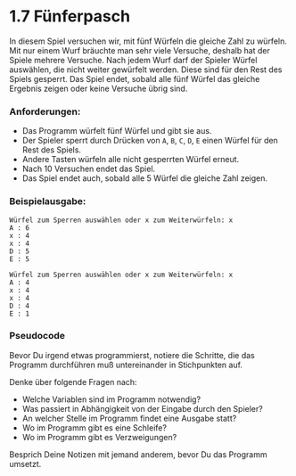 
# 1.7 Fünferpasch

In diesem Spiel versuchen wir, mit fünf Würfeln die gleiche Zahl zu würfeln. Mit nur einem Wurf bräuchte man sehr viele Versuche, deshalb hat der Spiele mehrere Versuche. Nach jedem Wurf darf der Spieler Würfel auswählen, die nicht weiter gewürfelt werden. Diese sind für den Rest des Spiels gesperrt. Das Spiel endet, sobald alle fünf Würfel das gleiche Ergebnis zeigen oder keine Versuche übrig sind.

### Anforderungen:

* Das Programm würfelt fünf Würfel und gibt sie aus.
* Der Spieler sperrt durch Drücken von `A`, `B`, `C`, `D`, `E` einen Würfel für den Rest des Spiels.
* Andere Tasten würfeln alle nicht gesperrten Würfel erneut.
* Nach 10 Versuchen endet das Spiel.
* Das Spiel endet auch, sobald alle 5 Würfel die gleiche Zahl zeigen.

### Beispielausgabe:

    Würfel zum Sperren auswählen oder x zum Weiterwürfeln: x
    A : 6
    x : 4
    x : 4
    D : 5
    E : 5

    Würfel zum Sperren auswählen oder x zum Weiterwürfeln: x
    A : 4
    x : 4
    x : 4
    D : 4
    E : 1

### Pseudocode

Bevor Du irgend etwas programmierst, notiere die Schritte, die das Programm durchführen muß untereinander in Stichpunkten auf. 

Denke über folgende Fragen nach:

* Welche Variablen sind im Programm notwendig?
* Was passiert in Abhängigkeit von der Eingabe durch den Spieler?
* An welcher Stelle im Programm findet eine Ausgabe statt?
* Wo im Programm gibt es eine Schleife?
* Wo im Programm gibt es Verzweigungen?

Besprich Deine Notizen mit jemand anderem, bevor Du das Programm umsetzt.
